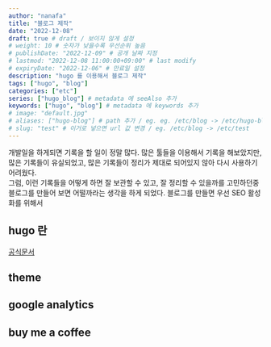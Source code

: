 ```yaml
---
author: "nanafa"
title: "블로그 제작"
date: "2022-12-08"
draft: true # draft / 보이지 않게 설정
# weight: 10 # 숫자가 낮을수록 우선순위 높음
# publishDate: "2022-12-09" # 공개 날짜 지정
# lastmod: "2022-12-08 11:00:00+09:00" # last modify
# expiryDate: "2022-12-06" # 만료일 설정
description: "hugo 를 이용해서 블로그 제작"
tags: ["hugo", "blog"]
categories: ["etc"]
series: ["hugo_blog"] # metadata 에 seeAlso 추가
keywords: ["hugo", "blog"] # metadata 에 keywords 추가
# image: "default.jpg"
# aliases: ["hugo-blog"] # path 추가 / eg. eg. /etc/blog -> /etc/hugo-blog
# slug: "test" # 이거로 넣으면 url 값 변경 / eg. /etc/blog -> /etc/test
---
```


개발일을 하게되면 기록을 할 일이 정말 많다. 많은 툴들을 이용해서 기록을 해보았지만, 많은 기록들이 유실되었고, 많은 기록들이 정리가 제대로 되어있지 않아
다시 사용하기 어려웠다.</br>
그럼, 이런 기록들을 어떻게 하면 잘 보관할 수 있고, 잘 정리할 수 있을까를 고민하던중 블로그를 만들어 보면 어떨까라는 생각을 하게 되었다.
블로그를 만들면 우선 SEO 활성화를 위해서

## hugo 란

[공식문서](https://gohugo.io/documentation/)

## theme

## google analytics

## buy me a coffee

